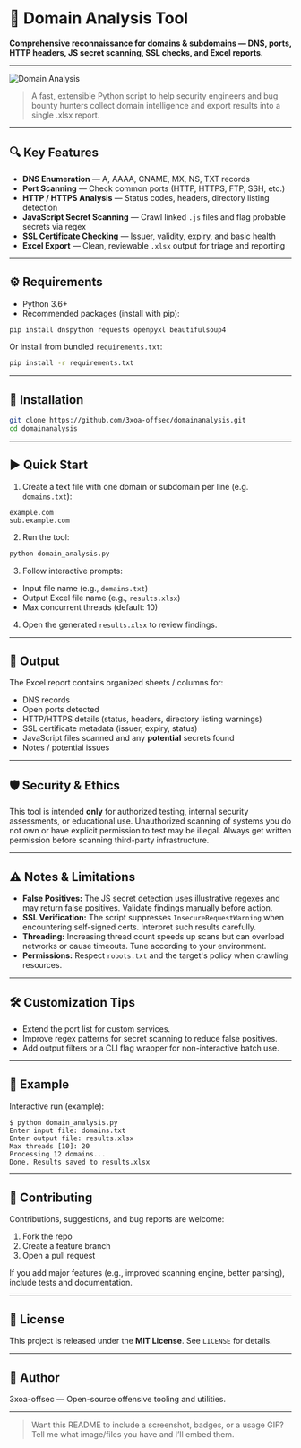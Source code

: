 # 🚀 Domain Analysis Tool

**Comprehensive reconnaissance for domains & subdomains — DNS, ports, HTTP headers, JS secret scanning, SSL checks, and Excel reports.**

---

![Domain Analysis](https://raw.githubusercontent.com/3xoa-offsec/domainanalysis/master/.placeholder.png)

> A fast, extensible Python script to help security engineers and bug bounty hunters collect domain intelligence and export results into a single .xlsx report.

---

## 🔍 Key Features

* **DNS Enumeration** — A, AAAA, CNAME, MX, NS, TXT records
* **Port Scanning** — Check common ports (HTTP, HTTPS, FTP, SSH, etc.)
* **HTTP / HTTPS Analysis** — Status codes, headers, directory listing detection
* **JavaScript Secret Scanning** — Crawl linked `.js` files and flag probable secrets via regex
* **SSL Certificate Checking** — Issuer, validity, expiry, and basic health
* **Excel Export** — Clean, reviewable `.xlsx` output for triage and reporting

---

## ⚙️ Requirements

* Python 3.6+
* Recommended packages (install with pip):

```bash
pip install dnspython requests openpyxl beautifulsoup4
```

Or install from bundled `requirements.txt`:

```bash
pip install -r requirements.txt
```

---

## 🧰 Installation

```bash
git clone https://github.com/3xoa-offsec/domainanalysis.git
cd domainanalysis
```

---

## ▶️ Quick Start

1. Create a text file with one domain or subdomain per line (e.g. `domains.txt`):

```
example.com
sub.example.com
```

2. Run the tool:

```bash
python domain_analysis.py
```

3. Follow interactive prompts:

* Input file name (e.g., `domains.txt`)
* Output Excel file name (e.g., `results.xlsx`)
* Max concurrent threads (default: 10)

4. Open the generated `results.xlsx` to review findings.

---

## 📝 Output

The Excel report contains organized sheets / columns for:

* DNS records
* Open ports detected
* HTTP/HTTPS details (status, headers, directory listing warnings)
* SSL certificate metadata (issuer, expiry, status)
* JavaScript files scanned and any **potential** secrets found
* Notes / potential issues

---

## 🛡️ Security & Ethics

This tool is intended **only** for authorized testing, internal security assessments, or educational use. Unauthorized scanning of systems you do not own or have explicit permission to test may be illegal. Always get written permission before scanning third-party infrastructure.

---

## ⚠️ Notes & Limitations

* **False Positives:** The JS secret detection uses illustrative regexes and may return false positives. Validate findings manually before action.
* **SSL Verification:** The script suppresses `InsecureRequestWarning` when encountering self-signed certs. Interpret such results carefully.
* **Threading:** Increasing thread count speeds up scans but can overload networks or cause timeouts. Tune according to your environment.
* **Permissions:** Respect `robots.txt` and the target's policy when crawling resources.

---

## 🛠️ Customization Tips

* Extend the port list for custom services.
* Improve regex patterns for secret scanning to reduce false positives.
* Add output filters or a CLI flag wrapper for non-interactive batch use.

---

## 🧪 Example

Interactive run (example):

```
$ python domain_analysis.py
Enter input file: domains.txt
Enter output file: results.xlsx
Max threads [10]: 20
Processing 12 domains...
Done. Results saved to results.xlsx
```

---

## 🤝 Contributing

Contributions, suggestions, and bug reports are welcome:

1. Fork the repo
2. Create a feature branch
3. Open a pull request

If you add major features (e.g., improved scanning engine, better parsing), include tests and documentation.

---

## 📜 License

This project is released under the **MIT License**. See `LICENSE` for details.

---

## 🙋 Author

3xoa-offsec — Open-source offensive tooling and utilities.

---

> Want this README to include a screenshot, badges, or a usage GIF? Tell me what image/files you have and I’ll embed them.
